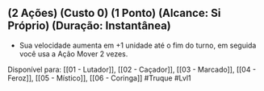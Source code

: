 ## (2 Ações) (Custo 0) (1 Ponto) (Alcance: Si Próprio) (Duração: Instantânea)

 - Sua velocidade aumenta em +1 unidade até o fim do turno, em seguida você usa a Ação Mover 2 vezes.

Disponível para: [[01 - Lutador]], [[02 - Caçador]], [[03 - Marcado]], [[04 - Feroz]], [[05 - Místico]], [[06 - Coringa]]
#Truque #Lvl1